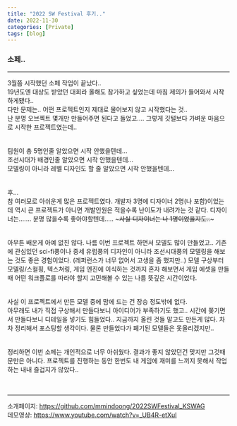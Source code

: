```yaml
---
title: "2022 SW Festival 후기.."
date: 2022-11-30
categories: [Private]
tags: [blog]
---
```


### 소페..
---
3월쯤 시작했던 소페 작업이 끝났다..  
19년도엔 대상도 받았던 대회라 올해도 참가하고 싶었는데 마침 제의가 들어와서 시작하게됐다..  
다만 문제는.. 어떤 프로젝트인지 제대로 물어보지 않고 시작했다는 것..  
난 분명 오브젝트 몇개만 만들어주면 된다고 들었고.... 그렇게 깃털보다 가벼운 마음으로 시작한 프로젝트였는데..  
<br>
<br>
팀원이 총 5명인줄 알았으면 시작 안했을텐데...  
조선시대가 배경인줄 알았으면 시작 안했을텐데...  
모델링이 아니라 레벨 디자인도 할 줄 알았으면 시작 안했을텐데...  
<br>
<br>
후...  
참 여러모로 아쉬운게 많은 프로젝트였다. 개발자 3명에 디자이너 2명(나 포함)이었는데 역시 큰 프로젝트가 아니면 개발인원은 적을수록 난이도가 내려가는 것 같다. 디자이너는....... 분명 많을수록 좋아야할텐데..... ~~~사실 디자이너는 나 1명이었을지도..~~~   
<br>
<br>
아무튼 배운게 아예 없진 않다. 나름 이번 프로젝트 하면서 모델도 많이 만들었고.. 기존에 관심있던 sci-fi풍이나 중세 유럽풍의 디자인이 아니라 조선시대풍의 모델링을 해보는 것도 좋은 경험이었다. (레퍼런스가 너무 없어서 고생을 좀 했지만..) 모델 구상부터 모델링/스컬핑, 텍스쳐링, 게임 엔진에 이식하는 것까지 혼자 해보면서 게임 에셋을 만들 때 어떤 워크플로를 따라야 할지 고민해볼 수 있는 나름 뜻깊은 시간이었다.   
<br>
<br>
사실 이 프로젝트에서 만든 모델 중에 맘에 드는 건 장승 정도밖에 없다.    
아무래도 내가 직접 구상해서 만들다보니 아이디어가 부족하기도 했고.. 시간에 쫒기면서 만들다보니 디테일을 넣기도 힘들었다.. 지금까지 올린 것들 말고도 만든게 많다. 차차 정리해서 포스팅할 생각이다. 물론 만들었다가 폐기된 모델들은 못올리겠지만..    
<br>
<br>
정리하면 이번 소페는 개인적으로 너무 아쉬웠다. 결과가 좋지 않았던건 맞지만 그것때문만은 아니다. 프로젝트를 진행하는 동안 한번도 내 게임에 재미를 느끼지 못해서 작업하는 내내 즐겁지가 않았다..   
<br>
<br>

---  

소개페이지: <https://github.com/mmindoong/2022SWFestival_KSWAG>  
데모영상: <https://www.youtube.com/watch?v=_UB4R-etXuI>
